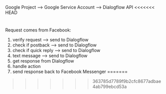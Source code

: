 Google Project --> Google Service Account --> Dialogflow API
<<<<<<< HEAD

#
Request comes from Facebook:
  1. verify request       --> send to Dialogflow
  2. check if postback    --> send to Dialogflow
  3. check if quick reply --> send to Dialogflow
  4. text message         --> send to Dialogflow
  5. get response from Dialogflow
  6. handle action
  7. send response back to Facebook Messenger
=======
>>>>>>> 363785d7789f9b2cfc8677adbae4ab799ebcd53a
